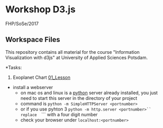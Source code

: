 # Workshop D3.js
FHP/SoSe/2017
## Workspace Files 

This repository contains all material for the course "Information Visualization with d3js" at University of Applied Sciences Potsdam.

*Tasks:

   01. Exoplanet Chart [01_Lesson](https://github.com/drensove/workspace2017-d3-js/blob/presenting_ESI_data/02_data_fun/index.html)

* install a webserver
    * on mac os and linux is a [python](https://www.python.org/) server already installed, you just need to start this server in the directory of your project
    * command is ```python -m SimpleHTTPServer <portnumber>```
    * or if you use pyhton 3 ```python -m http.server <portnumber>``
    replace  ```<portnumber>``` with a four digit number
    * check your browser under  ```localhost:<portnumber>```
